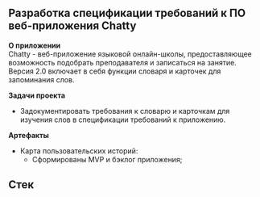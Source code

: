 ## Разработка спецификации требований к ПО веб-приложения Chatty

**О приложении**</br>Chatty - веб-приложение языковой онлайн-школы, предоставляющее возможность подобрать преподавателя и записаться на занятие.</br>Версия 2.0 включает в себя функции словаря и карточек для запоминания слов.

**Задачи проекта**

- Задокументировать требования к словарю и карточкам для изучения слов в спецификации требований к приложению.

**Артефакты**

- Карта пользовательских историй:
   - Сформированы MVP и бэклог приложения;


  
**Стек**
- 
